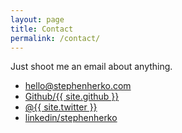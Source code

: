 ```yaml
---
layout: page
title: Contact
permalink: /contact/
---
```


Just shoot me an email about anything.

- <a href="mailto:{{ site.email }}">hello@stephenherko.com</a>
- <a href="http://github.com/{{ site.github }}" target="_blank">Github/{{ site.github }}</a>
- <a href="http://twitter.com/{{ site.twitter }}" target="_blank">@{{ site.twitter }}</a>
- <a href="http://linkedin.com/in/{{ site.linkedin }}" target="_blank">linkedin/stephenherko</a>